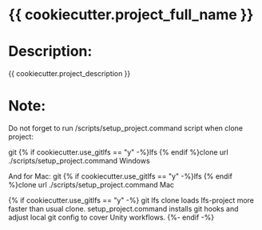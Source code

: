 # {{ cookiecutter.project_full_name }}

# Description:
{{ cookiecutter.project_description }}

# Note:
Do not forget to run /scripts/setup_project.command script when clone project:

git {% if cookiecutter.use_gitlfs == "y" -%}lfs {% endif %}clone url
./scripts/setup_project.command Windows

And for Mac:
git {% if cookiecutter.use_gitlfs == "y" -%}lfs {% endif %}clone url
./scripts/setup_project.command Mac

{% if cookiecutter.use_gitlfs == "y" -%}
git lfs clone loads lfs-project more faster than usual clone. setup_project.command installs git hooks and adjust local git config to cover Unity workflows.
{%- endif -%}
